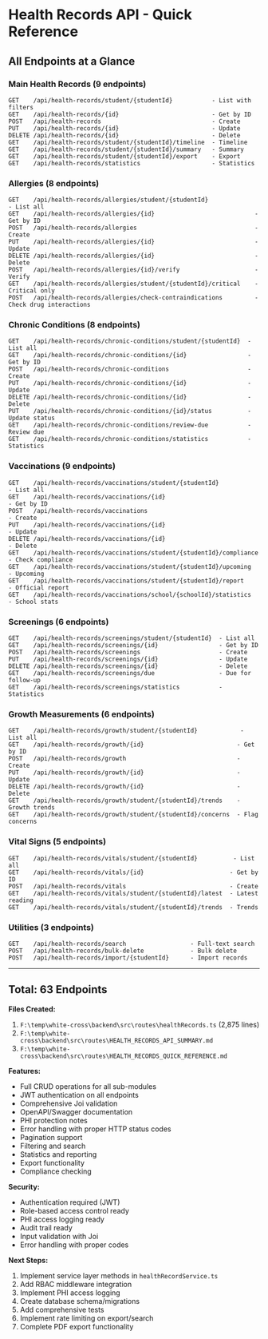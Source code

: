 # Health Records API - Quick Reference

## All Endpoints at a Glance

### Main Health Records (9 endpoints)
```
GET    /api/health-records/student/{studentId}           - List with filters
GET    /api/health-records/{id}                          - Get by ID
POST   /api/health-records                               - Create
PUT    /api/health-records/{id}                          - Update
DELETE /api/health-records/{id}                          - Delete
GET    /api/health-records/student/{studentId}/timeline  - Timeline
GET    /api/health-records/student/{studentId}/summary   - Summary
GET    /api/health-records/student/{studentId}/export    - Export
GET    /api/health-records/statistics                    - Statistics
```

### Allergies (8 endpoints)
```
GET    /api/health-records/allergies/student/{studentId}              - List all
GET    /api/health-records/allergies/{id}                            - Get by ID
POST   /api/health-records/allergies                                 - Create
PUT    /api/health-records/allergies/{id}                            - Update
DELETE /api/health-records/allergies/{id}                            - Delete
POST   /api/health-records/allergies/{id}/verify                     - Verify
GET    /api/health-records/allergies/student/{studentId}/critical    - Critical only
POST   /api/health-records/allergies/check-contraindications         - Check drug interactions
```

### Chronic Conditions (8 endpoints)
```
GET    /api/health-records/chronic-conditions/student/{studentId}  - List all
GET    /api/health-records/chronic-conditions/{id}                 - Get by ID
POST   /api/health-records/chronic-conditions                      - Create
PUT    /api/health-records/chronic-conditions/{id}                 - Update
DELETE /api/health-records/chronic-conditions/{id}                 - Delete
PUT    /api/health-records/chronic-conditions/{id}/status          - Update status
GET    /api/health-records/chronic-conditions/review-due           - Review due
GET    /api/health-records/chronic-conditions/statistics           - Statistics
```

### Vaccinations (9 endpoints)
```
GET    /api/health-records/vaccinations/student/{studentId}              - List all
GET    /api/health-records/vaccinations/{id}                            - Get by ID
POST   /api/health-records/vaccinations                                 - Create
PUT    /api/health-records/vaccinations/{id}                            - Update
DELETE /api/health-records/vaccinations/{id}                            - Delete
GET    /api/health-records/vaccinations/student/{studentId}/compliance  - Check compliance
GET    /api/health-records/vaccinations/student/{studentId}/upcoming    - Upcoming
GET    /api/health-records/vaccinations/student/{studentId}/report      - Official report
GET    /api/health-records/vaccinations/school/{schoolId}/statistics    - School stats
```

### Screenings (6 endpoints)
```
GET    /api/health-records/screenings/student/{studentId}  - List all
GET    /api/health-records/screenings/{id}                 - Get by ID
POST   /api/health-records/screenings                      - Create
PUT    /api/health-records/screenings/{id}                 - Update
DELETE /api/health-records/screenings/{id}                 - Delete
GET    /api/health-records/screenings/due                  - Due for follow-up
GET    /api/health-records/screenings/statistics           - Statistics
```

### Growth Measurements (6 endpoints)
```
GET    /api/health-records/growth/student/{studentId}            - List all
GET    /api/health-records/growth/{id}                          - Get by ID
POST   /api/health-records/growth                               - Create
PUT    /api/health-records/growth/{id}                          - Update
DELETE /api/health-records/growth/{id}                          - Delete
GET    /api/health-records/growth/student/{studentId}/trends    - Growth trends
GET    /api/health-records/growth/student/{studentId}/concerns  - Flag concerns
```

### Vital Signs (5 endpoints)
```
GET    /api/health-records/vitals/student/{studentId}          - List all
GET    /api/health-records/vitals/{id}                        - Get by ID
POST   /api/health-records/vitals                             - Create
GET    /api/health-records/vitals/student/{studentId}/latest  - Latest reading
GET    /api/health-records/vitals/student/{studentId}/trends  - Trends
```

### Utilities (3 endpoints)
```
GET    /api/health-records/search                  - Full-text search
POST   /api/health-records/bulk-delete             - Bulk delete
POST   /api/health-records/import/{studentId}      - Import records
```

---

## Total: 63 Endpoints

**Files Created:**
1. `F:\temp\white-cross\backend\src\routes\healthRecords.ts` (2,875 lines)
2. `F:\temp\white-cross\backend\src\routes\HEALTH_RECORDS_API_SUMMARY.md`
3. `F:\temp\white-cross\backend\src\routes\HEALTH_RECORDS_QUICK_REFERENCE.md`

**Features:**
- Full CRUD operations for all sub-modules
- JWT authentication on all endpoints
- Comprehensive Joi validation
- OpenAPI/Swagger documentation
- PHI protection notes
- Error handling with proper HTTP status codes
- Pagination support
- Filtering and search
- Statistics and reporting
- Export functionality
- Compliance checking

**Security:**
- Authentication required (JWT)
- Role-based access control ready
- PHI access logging ready
- Audit trail ready
- Input validation with Joi
- Error handling with proper codes

**Next Steps:**
1. Implement service layer methods in `healthRecordService.ts`
2. Add RBAC middleware integration
3. Implement PHI access logging
4. Create database schema/migrations
5. Add comprehensive tests
6. Implement rate limiting on export/search
7. Complete PDF export functionality

